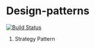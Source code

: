 # Design-patterns
[![Build Status](https://travis-ci.org/amraw/Design-patterns.svg?branch=master)](https://travis-ci.org/amraw/Design-patterns)

1. Strategy Pattern
